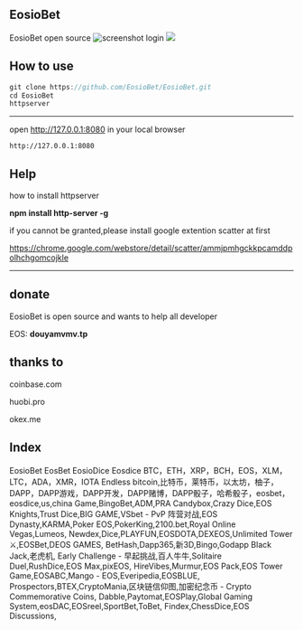 ## EosioBet 
EosioBet open source
![screenshot](https://raw.githubusercontent.com/EosioBet/EosioBet/master/img/main.png) 
login
![](https://raw.githubusercontent.com/EosioBet/EosioBet/master/img/login.png) 

## How to use
```java
git clone https://github.com/EosioBet/EosioBet.git
cd EosioBet
httpserver
```
----
open http://127.0.0.1:8080
in your local browser

```
http://127.0.0.1:8080
```
## Help

how to install httpserver

**npm install http-server -g**
 
 
if you cannot be granted,please install google extention scatter at first 

https://chrome.google.com/webstore/detail/scatter/ammjpmhgckkpcamddpolhchgomcojkle



----
## donate 
EosioBet is open source and wants to help all developer
 
EOS:  **douyamvmv.tp** 
 
 
## thanks to 
 
coinbase.com

huobi.pro

okex.me

## Index
 EosioBet EosBet EosioDice Eosdice
 BTC，ETH，XRP，BCH，EOS，XLM，LTC，ADA，XMR，IOTA
Endless 
bitcoin,比特币，莱特币，以太坊，柚子，DAPP，DAPP游戏，DAPP开发，DAPP赌博，DAPP骰子，哈希骰子，eosbet，eosdice,us,china
Game,BingoBet,ADM,PRA Candybox,Crazy Dice,EOS Knights,Trust Dice,BIG GAME,VSbet - PvP 阵营对战,EOS Dynasty,KARMA,Poker EOS,PokerKing,2100.bet,Royal Online Vegas,Lumeos,
Newdex,Dice,PLAYFUN,EOSDOTA,DEXEOS,Unlimited Tower ⚔️,EOSBet,DEOS GAMES,
BetHash,Dapp365,新3D,Bingo,Godapp Black Jack,老虎机,
Early Challenge - 早起挑战,百人牛牛,Solitaire Duel,RushDice,EOS Max,pixEOS,
HireVibes,Murmur,EOS Pack,EOS Tower Game,EOSABC,Mango - EOS,Everipedia,EOSBLUE,
Prospectors,BTEX,CryptoMania,区块链信仰图,加密纪念币 - Crypto Commemorative Coins,
Dabble,Paytomat,EOSPlay,Global Gaming System,eosDAC,EOSreel,SportBet,ToBet,
Findex,ChessDice,EOS Discussions, 


